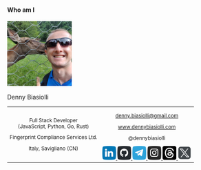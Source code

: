 #### Who am I

<!-- <div class="r-stack">
  <img class="fragment fade-out" data-fragment-index="0" src="slides/migrate-to-vue3/images/profile-01.jpg" width="150" height="150">
  <img class="fragment current-visible"  data-fragment-index="0" src="slides/migrate-to-vue3/images/profile-02.jpg" width="150" height="150">
  <img class="fragment" src="slides/migrate-to-vue3/images/profile-03.jpg" width="150" height="150">
</div> -->
<img src="slides/migrate-to-vue3/images/profile-01.jpg" width="150" height="150">

Denny Biasiolli

<small>
<table>
<tr>
<td style="text-align:center;">

Full Stack Developer<br>(JavaScript, Python, Go, Rust)

Fingerprint Compliance Services Ltd.

Italy, Savigliano (CN)

</td>

<td style="text-align:center;">

<a href="mailto:denny.biasiolli@gmail.com" target="_blank">denny.biasiolli@gmail.com</a>

<a href="https://www.dennybiasiolli.com" target="_blank">www.dennybiasiolli.com</a>

@dennybiasiolli

<a href="https://www.linkedin.com/in/dennybiasiolli/" target="_blank">
    <img src="slides/images/linkedin.png" title="LinkedIn" />
</a>
<a href="https://github.com/dennybiasiolli" target="_blank">
    <img src="slides/images/github.png" title="GitHub" />
</a>
<a href="https://t.me/dennybiasiolli" target="_blank">
    <img src="slides/images/telegram.png" title="Telegram" />
</a>
<a href="https://www.instagram.com/dennybiasiolli/" target="_blank">
    <img src="slides/images/instagram.png" title="Instagram" />
</a>
<a href="https://www.threads.net/@dennybiasiolli" target="_blank">
    <img src="slides/images/threads.png" title="Threads" />
</a>
<a href="https://twitter.com/DennyBiasiolli" target="_blank">
    <img src="slides/images/twitter-x.png" title="Twitter/X" />
</a>

</td>
</tr>
</table>
</small>


<aside class="notes">
</aside>
